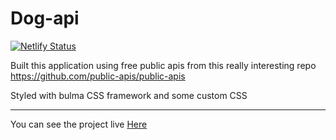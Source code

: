 # Dog-api

[![Netlify Status](https://api.netlify.com/api/v1/badges/e5759852-4e32-4156-bde4-fbb44e9af446/deploy-status)](https://app.netlify.com/sites/quizzical-galileo-ab85bf/deploys)

Built this application using free public apis from this really interesting repo
https://github.com/public-apis/public-apis

Styled with bulma CSS framework and some custom CSS

------

You can see the project live [Here](https://quizzical-galileo-ab85bf.netlify.app/)

